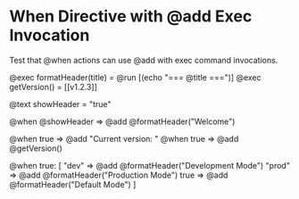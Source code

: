 # When Directive with @add Exec Invocation

Test that @when actions can use @add with exec command invocations.

@exec formatHeader(title) = @run [(echo "=== @title ===")]
@exec getVersion() = [[v1.2.3]]

@text showHeader = "true"

@when @showHeader => @add @formatHeader("Welcome")

@when true => @add "Current version: "
@when true => @add @getVersion()

@when true: [
  "dev" => @add @formatHeader("Development Mode")
  "prod" => @add @formatHeader("Production Mode")
  true => @add @formatHeader("Default Mode")
]